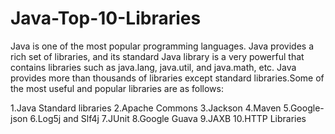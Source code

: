 # Java-Top-10-Libraries
Java is one of the most popular programming languages. Java provides a rich set of libraries, and its standard Java library is a very powerful that contains libraries such as java.lang, java.util, and java.math, etc. Java provides more than thousands of libraries except standard libraries.Some of the most useful and popular libraries are as follows:

1.Java Standard libraries
2.Apache Commons
3.Jackson
4.Maven
5.Google-json
6.Log5j and Slf4j
7.JUnit
8.Google Guava
9.JAXB
10.HTTP Libraries
